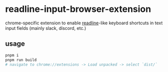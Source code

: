 # readline-input-browser-extension

chrome-specific extension to enable [readline](https://tiswww.case.edu/php/chet/readline/rltop.html)-like keyboard shortcuts in text input fields (mainly slack, discord, etc.)

## usage

```sh
pnpm i
pnpm run build
# navigate to chrome://extensions -> Load unpacked -> select `dist/`
```
